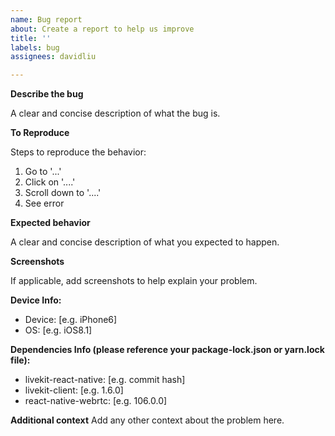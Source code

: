 ```yaml
---
name: Bug report
about: Create a report to help us improve
title: ''
labels: bug
assignees: davidliu

---
```


**Describe the bug**

A clear and concise description of what the bug is.

**To Reproduce**

Steps to reproduce the behavior:
1. Go to '...'
2. Click on '....'
3. Scroll down to '....'
4. See error

**Expected behavior**

A clear and concise description of what you expected to happen.

**Screenshots**

If applicable, add screenshots to help explain your problem.

**Device Info:**

 - Device: [e.g. iPhone6]
 - OS: [e.g. iOS8.1]

**Dependencies Info (please reference your package-lock.json or yarn.lock file):**

 - livekit-react-native: [e.g. commit hash]
 - livekit-client: [e.g. 1.6.0]
 - react-native-webrtc: [e.g. 106.0.0]

**Additional context**
Add any other context about the problem here.
